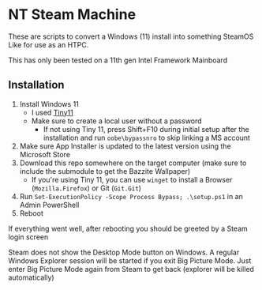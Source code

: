 # NT Steam Machine

These are scripts to convert a Windows (11) install into something SteamOS Like for use as an HTPC.

This has only been tested on a 11th gen Intel Framework Mainboard

## Installation

1. Install Windows 11
    - I used [Tiny11](https://github.com/ntdevlabs/tiny11builder)
    - Make sure to create a local user without a password
        - If not using Tiny 11, press Shift+F10 during initial setup after the installation and run `oobe\bypassnro` to skip linking a MS account
2. Make sure App Installer is updated to the latest version using the Microsoft Store
3. Download this repo somewhere on the target computer (make sure to include the submodule to get the Bazzite Wallpaper)
    - If you're using Tiny 11, you can use `winget` to install a Browser (`Mozilla.Firefox`) or Git (`Git.Git`)
4. Run `Set-ExecutionPolicy -Scope Process Bypass; .\setup.ps1` in an Admin PowerShell
5. Reboot

If everything went well, after rebooting you should be greeted by a Steam login screen

Steam does not show the Desktop Mode button on Windows. A regular Windows Explorer session will be started if you exit Big Picture Mode. Just enter Big Picture Mode again from Steam to get back (explorer will be killed automatically)
